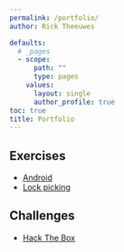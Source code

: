 ```yaml
---
permalink: /portfolio/
author: Rick Theeuwes

defaults:
  # _pages
  - scope:
      path: ""
      type: pages
    values:
      layout: single
      author_profile: true
toc: true
title: Portfolio
---
```



## Exercises

- [Android](android/)
- [Lock picking](lockpicking/)

## Challenges

- [Hack The Box](htb/)

